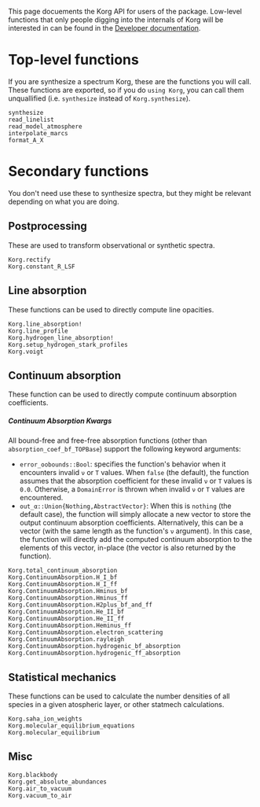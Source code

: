 This page docuements the Korg API for users of the package. Low-level functions that only people 
digging into the internals of Korg will be interested in can be found in the 
[Developer documentation](@ref).

# Top-level functions
If you are synthesize a spectrum Korg, these are the functions you will call.  
These functions are exported, so if you do `using Korg`, you can call them unquallified (i.e.
`synthesize` instead of `Korg.synthesize`).  

```@docs
synthesize
read_linelist
read_model_atmosphere
interpolate_marcs
format_A_X
```

# Secondary functions
You don't need use these to synthesize spectra, but they might be relevant depending on what you are 
doing.

## Postprocessing
These are used to transform observational or synthetic spectra.

```@docs
Korg.rectify
Korg.constant_R_LSF
```

## Line absorption 
These functions can be used to directly compute line opacities. 

```@docs
Korg.line_absorption!
Korg.line_profile
Korg.hydrogen_line_absorption!
Korg.setup_hydrogen_stark_profiles
Korg.voigt
```

## Continuum absorption
These function can be used to directly compute continuum absorption coefficients.

##### Continuum Absorption Kwargs

All bound-free and free-free absorption functions (other than `absorption_coef_bf_TOPBase`) support
the following keyword arguments:

- `error_oobounds::Bool`: specifies the function's behavior when it encounters invalid `ν` or `T`
  values. When `false` (the default), the function assumes that the absorption coefficient for
  these invalid `ν` or `T` values is `0.0`. Otherwise, a `DomainError` is thrown when invalid `ν`
  or `T` values are encountered.
- `out_α::Union{Nothing,AbstractVector}`: When this is `nothing` (the default case), the function
  will simply allocate a new vector to store the output continuum absorption coefficients.
  Alternatively, this can be a vector (with the same length as the function's `ν` argument). In
  this case, the function will directly add the computed continuum absorption to the elements of
  this vector, in-place (the vector is also returned by the function).

```@docs
Korg.total_continuum_absorption
Korg.ContinuumAbsorption.H_I_bf
Korg.ContinuumAbsorption.H_I_ff
Korg.ContinuumAbsorption.Hminus_bf
Korg.ContinuumAbsorption.Hminus_ff
Korg.ContinuumAbsorption.H2plus_bf_and_ff
Korg.ContinuumAbsorption.He_II_bf
Korg.ContinuumAbsorption.He_II_ff
Korg.ContinuumAbsorption.Heminus_ff
Korg.ContinuumAbsorption.electron_scattering
Korg.ContinuumAbsorption.rayleigh
Korg.ContinuumAbsorption.hydrogenic_bf_absorption
Korg.ContinuumAbsorption.hydrogenic_ff_absorption
```

## Statistical mechanics
These functions can be used to calculate the number densities of all species in a given atospheric 
layer, or other statmech calculations. 

```@docs
Korg.saha_ion_weights
Korg.molecular_equilibrium_equations
Korg.molecular_equilibrium
```

## Misc

```@docs
Korg.blackbody
Korg.get_absolute_abundances
Korg.air_to_vacuum
Korg.vacuum_to_air
```

